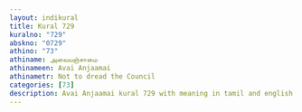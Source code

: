 ```yaml
---
layout: indikural
title: Kural 729
kuralno: "729"
abskno: "0729"
athino: "73"
athiname: அவையஞ்சாமை
athinameen: Avai Anjaamai
athinametr: Not to dread the Council
categories: [73]
description: Avai Anjaamai kural 729 with meaning in tamil and english 
---
```


